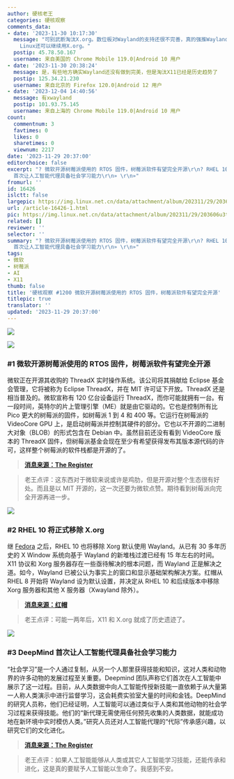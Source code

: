 ```yaml
---
author: 硬核老王
categories: 硬核观察
comments_data:
- date: '2023-11-30 10:17:30'
  message: "可别武断淘汰X.org。数位板对Wayland的支持还很不完善，真的强推Wayland对画师可不友好。<br />\r\n<br />\r\n好在Arch
    Linux还可以继续用X.org。"
  postip: 45.78.50.167
  username: 来自美国的 Chrome Mobile 119.0|Android 10 用户
- date: '2023-11-30 20:38:24'
  message: 是，有些地方确实Wayland还没有做到完美，但是淘汰X11已经是历史趋势了
  postip: 125.34.21.230
  username: 来自北京的 Firefox 120.0|Android 12 用户
- date: '2023-12-04 14:40:56'
  message: 有xwayland
  postip: 101.93.75.145
  username: 来自上海的 Chrome Mobile 119.0|Android 10 用户
count:
  commentnum: 3
  favtimes: 0
  likes: 0
  sharetimes: 0
  viewnum: 2217
date: '2023-11-29 20:37:00'
editorchoice: false
excerpt: "? 微软开源树莓派使用的 RTOS 固件，树莓派软件有望完全开源\r\n? RHEL 10 将正式移除 X.org\r\n? DeepMind
  首次让人工智能代理具备社会学习能力\r\n» \r\n»"
fromurl: ''
id: 16426
islctt: false
largepic: https://img.linux.net.cn/data/attachment/album/202311/29/203606u3twt0wzffwk3wc3.jpg
url: /article-16426-1.html
pic: https://img.linux.net.cn/data/attachment/album/202311/29/203606u3twt0wzffwk3wc3.jpg.thumb.jpg
related: []
reviewer: ''
selector: ''
summary: "? 微软开源树莓派使用的 RTOS 固件，树莓派软件有望完全开源\r\n? RHEL 10 将正式移除 X.org\r\n? DeepMind
  首次让人工智能代理具备社会学习能力\r\n» \r\n»"
tags:
- 微软
- 树莓派
- AI
- X11
thumb: false
title: '硬核观察 #1200 微软开源树莓派使用的 RTOS 固件，树莓派软件有望完全开源'
titlepic: true
translator: ''
updated: '2023-11-29 20:37:00'
---
```


![](https://img.linux.net.cn/data/attachment/album/202311/29/203606u3twt0wzffwk3wc3.jpg)


![](https://img.linux.net.cn/data/attachment/album/202311/29/203615e0f2b6zba3mvai93.png)


### #1 微软开源树莓派使用的 RTOS 固件，树莓派软件有望完全开源


微软正在开源其收购的 ThreadX 实时操作系统。该公司将其捐献给 Eclipse 基金会管理，它将被称为 Eclipse ThreadX，并在 MIT 许可证下开放。ThreadX 还是相当普及的。微软宣称有 120 亿台设备运行 ThreadX，而你可能就拥有一台。有一段时间，英特尔的片上管理引擎（ME）就是由它驱动的。它也是控制所有比 Pico 更大的树莓派的固件，如树莓派 1 到 4 和 400 等。它运行在树莓派的 VideoCore GPU 上，是启动树莓派并控制其硬件的部分。它也以不开源的二进制大对象（BLOB）的形式包含在 Debian 中。虽然目前还没有看到 VideoCore 版本的 ThreadX 固件，但树莓派基金会现在至少有希望获得发布其版本源代码的许可，这样整个树莓派的软件栈都是开源的了。



> 
> **[消息来源：The Register](https://www.theregister.com/2023/11/28/microsoft_opens_sources_threadx/)**
> 
> 
> 



> 
> 老王点评：这东西对于微软来说或许是鸡肋，但是开源对整个生态很有好处。而且是以 MIT 开源的，这一次还要为微软点赞。期待看到树莓派向完全开源再进一步。
> 
> 
> 


![](https://img.linux.net.cn/data/attachment/album/202311/29/203642o8wgo7quw7o97798.png)


### #2 RHEL 10 将正式移除 X.org


继 [Fedora](/article-16345-1.html) 之后，RHEL 10 也将移除 Xorg 默认使用 Wayland。从已有 30 多年历史的 X Window 系统向基于 Wayland 的新堆栈过渡已经有 15 年左右的时间。X11 协议和 Xorg 服务器存在一些亟待解决的根本问题，而 Wayland 正是解决之道。如今，Wayland 已被公认为事实上的窗口和显示基础架构解决方案。红帽从 RHEL 8 开始将 Wayland 设为默认设置，并决定从 RHEL 10 和后续版本中移除 Xorg 服务器和其他 X 服务器（Xwayland 除外）。



> 
> **[消息来源：红帽](https://www.redhat.com/en/blog/rhel-10-plans-wayland-and-xorg-server)**
> 
> 
> 



> 
> 老王点评：可能一两年后，X11 和 X.org 就成了历史遗迹了。
> 
> 
> 


![](https://img.linux.net.cn/data/attachment/album/202311/29/203655b1rvimpzt7ois5ij.png)


### #3 DeepMind 首次让人工智能代理具备社会学习能力


“社会学习”是一个人通过复制，从另一个人那里获得技能和知识，这对人类和动物界的许多动物的发展过程至关重要。Deepmind 团队声称它们首次在人工智能中展示了这一过程。目前，从人类数据中向人工智能传授新技能一直依赖于从大量第一人称人类演示中进行监督学习，这会耗费实验室大量的时间和金钱。DeepMind 的研究人员称，他们已经证明，人工智能可以通过类似于人类和其他动物的社会学习过程来获得技能。他们的“新代理无需使用任何预先收集的人类数据，就能成功地在新环境中实时模仿人类。”研究人员还对人工智能代理的“代际”传承感兴趣，以研究它们的文化进化。



> 
> **[消息来源：The Register](https://www.theregister.com/2023/11/28/ai_agents_can_copy_humans/)**
> 
> 
> 



> 
> 老王点评：如果人工智能能够从人类或其它人工智能学习技能，还能传承和进化，这是真的要赋予人工智能以生命了。我感到不安。
> 
> 
>